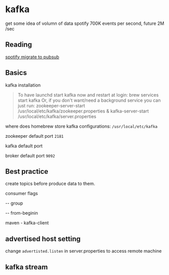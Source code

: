# kafka

get some idea of volumn of data
spotify 700K events per second, future 2M /sec


## Reading

[spotify migrate to pubsub](https://labs.spotify.com/2016/03/10/spotifys-event-delivery-the-road-to-the-cloud-part-iii/)


## Basics

kafka installation

> To have launchd start kafka now and restart at login:
  brew services start kafka
Or, if you don't want/need a background service you can just run:
  zookeeper-server-start /usr/local/etc/kafka/zookeeper.properties & kafka-server-start /usr/local/etc/kafka/server.properties


where does homebrew store kafka configurations: `/usr/local/etc/kafka`

zookeeper default port `2181`

kafka default port

broker default port `9092`

## Best practice

create topics before produce data to them.

consumer flags

-- group

-- from-beginin

maven - kafka-client

## advertised host setting

change `advertisted.listen` in server.properties to access remote machine

## kafka stream
